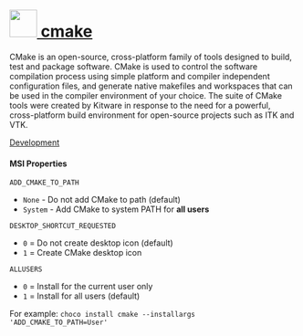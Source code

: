 # [<img src="https://cdn.rawgit.com/chocolatey/chocolatey-coreteampackages/5633c4413a8b71f75f379190546a0047c0e0b12b/icons/cmake.png" height="48" width="48" /> cmake](https://chocolatey.org/packages/cmake)

CMake is an open-source, cross-platform family of tools designed to build, test and package software. CMake is used to control the software compilation process using simple platform and compiler independent configuration files, and generate native makefiles and workspaces that can be used in the compiler environment of your choice. The suite of CMake tools were created by Kitware in response to the need for a powerful, cross-platform build environment for open-source projects such as ITK and VTK.

[Development](https://www.cmake.org/developer-resources/)

#### MSI Properties
`ADD_CMAKE_TO_PATH`
- `None` - Do not add CMake to path (default)
- `System` - Add CMake to system PATH for __all users__

`DESKTOP_SHORTCUT_REQUESTED`
- `0` = Do not create desktop icon (default)
- `1` = Create CMake desktop icon

`ALLUSERS`
- `0` = Install for the current user only
- `1` = Install for all users (default)

For example: `choco install cmake --installargs 'ADD_CMAKE_TO_PATH=User'`
